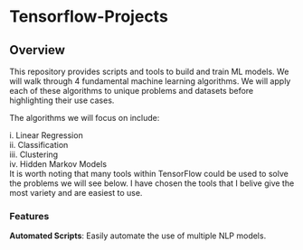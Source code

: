 # Tensorflow-Projects
## Overview
This repository provides scripts and tools to build and train ML models. We will walk through 4 fundamental machine learning algorithms. We will apply each of these algorithms to unique problems and datasets before highlighting their use cases.

The algorithms we will focus on include:

i.   Linear Regression  <br />
ii.  Classification      <br />
iii. Clustering   <br />
iv.  Hidden Markov Models  <br />
It is worth noting that many tools within TensorFlow could be used to solve the problems we will see below. I have chosen the tools that I belive give the most variety and are easiest to use.


### Features
**Automated Scripts**: Easily automate the use of multiple NLP models. <br />
